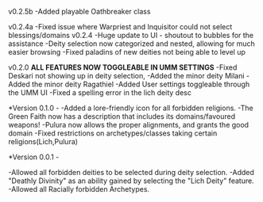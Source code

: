 v0.2.5b
-Added playable Oathbreaker class

v0.2.4a
-Fixed issue where Warpriest and Inquisitor could not select blessings/domains
v0.2.4
-Huge update to UI - shoutout to bubbles for the assistance
-Deity selection now categorized and nested, allowing for much easier browsing
-Fixed paladins of new deities not being able to level up

v0.2.0
**ALL FEATURES NOW TOGGLEABLE IN UMM SETTINGS**
-Fixed Deskari not showing up in deity selection,
-Added the minor deity Milani
-Added the minor deity Ragathiel
-Added User settings toggleable through the UMM UI
-Fixed a spelling error in the lich deity desc

*Version 0.1.0 -
-Added a lore-friendly icon for all forbidden religions.
-The Green Faith now has a description that includes its domains/favoured weapons!
-Pulura now allows the proper alignments, and grants the good domain
-Fixed restrictions on archetypes/classes taking certain religions(Lich,Pulura)

*Version 0.0.1 -

-Allowed all forbidden deities to be selected during deity selection.
-Added "Deathly Divinity" as an ability gained by selecting the "Lich Deity" feature.
-Allowed all Racially forbidden Archetypes.
